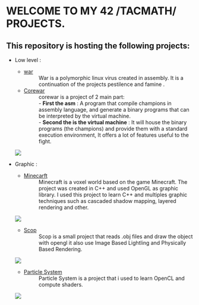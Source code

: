 # WELCOME TO MY 42 /TACMATH/ PROJECTS. #

This repository is hosting the following projects:
- 
- Low level :
	- [war](https://github.com/tacmath/war.git)
		<dd>War is a polymorphic linux virus created in assembly. It is a continuation of the projects pestilence and famine .<dd>
    - [Corewar](https://github.com/tacmath/corewar)
		<dd>corewar is a project of 2 main part:<dd>
		- <b>First the asm</b> : A program that compile champions in assembly language, and generate a binary programs that can be interpreted by the virtual machine.<dd>
		- <b>Second the is the virtual machine</b> : It will house the binary programs (the champions) and provide them with a standard execution environment, It offers a lot of features useful to the fight.<dd>
	
	![](https://github.com/tacmath/assets/blob/master/DemoCorewar%20.gif?raw=true)



- Graphic :
	- [Minecarft](https://github.com/tacmath/minecraft.git)
		<dd>Minecraft is a voxel world based on the game Minecraft. The project was created in C++ and used OpenGL as graphic library. I used this project to learn C++ and multiples graphic techniques such as cascaded shadow mapping, layered rendering and other.<dd>
	![](https://github.com/tacmath/assets/blob/master/minecraft.gif?raw=true)

	- [Scop](https://github.com/tacmath/scop.git)
		<dd>Scop is a small project that reads .obj files and draw the object with opengl it also use Image Based Lightling and Physically Based Rendering.<dd>
	![](https://github.com/tacmath/assets/blob/master/scop.gif?raw=true)

	- [Particle System](https://github.com/tacmath/particle_system.git)
		<dd>Particle System is a project that i used to learn OpenCL and compute shaders.<dd>
	![](https://github.com/tacmath/assets/blob/master/particle_system.gif?raw=true)
